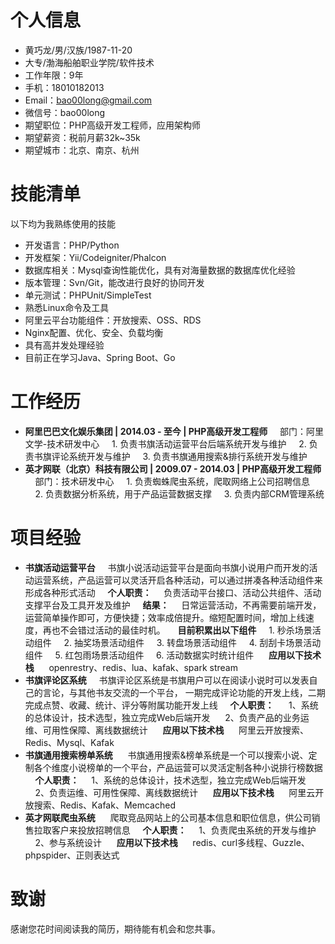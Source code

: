 # 个人信息
* 黄巧龙/男/汉族/1987-11-20
* 大专/渤海船舶职业学院/软件技术
* 工作年限：9年
* 手机：18010182013
* Email：bao00long@gmail.com
* 微信号：bao00long
* 期望职位：PHP高级开发工程师，应用架构师
* 期望薪资：税前月薪32k~35k
* 期望城市：北京、南京、杭州
# 技能清单
以下均为我熟练使用的技能
* 开发语言：PHP/Python
* 开发框架：Yii/Codeigniter/Phalcon
* 数据库相关：Mysql查询性能优化，具有对海量数据的数据库优化经验
* 版本管理：Svn/Git，能改进行良好的协同开发
* 单元测试：PHPUnit/SimpleTest
* 熟悉Linux命令及工具
* 阿里云平台功能组件：开放搜索、OSS、RDS
* Nginx配置、优化、安全、负载均衡
* 具有高并发处理经验
* 目前正在学习Java、Spring Boot、Go
# 工作经历
* **阿里巴巴文化娱乐集团 | 2014.03 - 至今 | PHP高级开发工程师**
    部门：阿里文学-技术研发中心
    1. 负责书旗活动运营平台后端系统开发与维护
    2. 负责书旗评论系统开发与维护
    3. 负责书旗通用搜索&排行系统开发与维护
* **英才网联（北京）科技有限公司 | 2009.07 - 2014.03 | PHP高级开发工程师**
    部门：技术研发中心
    1. 负责蜘蛛爬虫系统，爬取网络上公司招聘信息
    2. 负责数据分析系统，用于产品运营数据支撑
    3. 负责内部CRM管理系统
# 项目经验
* **书旗活动运营平台**
    书旗小说活动运营平台是面向书旗小说用户而开发的活动运营系统，产品运营可以灵活开启各种活动，可以通过拼凑各种活动组件来形成各种形式活动
    **个人职责：**
    负责活动平台接口、活动公共组件、活动支撑平台及工具开发及维护
    **结果：**
    日常运营活动，不再需要前端开发，运营简单操作即可，方便快捷；效率成倍提升。缩短配置时间，增加上线速度，再也不会错过活动的最佳时机。
    **目前积累出以下组件**
    1. 秒杀场景活动组件
    2. 抽奖场景活动组件
    3. 转盘场景活动组件
    4. 刮刮卡场景活动组件
    5. 红包雨场景活动组件
    6. 活动数据实时统计组件
     **应用以下技术栈**
     openrestry、redis、lua、kafak、spark stream
* **书旗评论区系统**
    书旗评论区系统是书旗用户可以在阅读小说时可以发表自己的言论，与其他书友交流的一个平台，
一期完成评论功能的开发上线，二期完成点赞、收藏、统计、评分等附属功能开发上线
    **个人职责：**
     1、系统的总体设计，技术选型，独立完成Web后端开发
     2、负责产品的业务运维、可用性保障、离线数据统计
     **应用以下技术栈**
     阿里云开放搜索、Redis、Mysql、Kafak
* **书旗通用搜索榜单系统**
     书旗通用搜索&榜单系统是一个可以搜索小说、定制各个维度小说榜单的一个平台，产品运营可以灵活定制各种小说排行榜数据
    **个人职责：**
    1、系统的总体设计，技术选型，独立完成Web后端开发
    2、负责运维、可用性保障、离线数据统计
     **应用以下技术栈**
     阿里云开放搜索、Redis、Kafak、Memcached
* **英才网联爬虫系统**
     爬取竞品网站上的公司基本信息和职位信息，供公司销售拉取客户来投放招聘信息
    **个人职责：**
    1、负责爬虫系统的开发与维护
    2、参与系统设计
     **应用以下技术栈**
     redis、curl多线程、Guzzle、phpspider、正则表达式
# 致谢
感谢您花时间阅读我的简历，期待能有机会和您共事。
